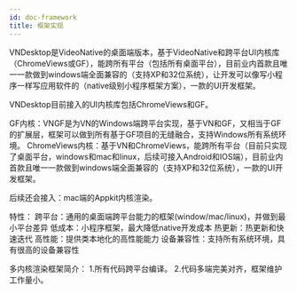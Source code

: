 ```yaml
---
id: doc-framework
title: 框架实现
---
```


VNDesktop是VideoNative的桌面端版本，基于VideoNative和跨平台UI内核库（ChromeViews或GF），能跨所有平台（包括所有桌面平台），目前业内首款且唯一一款做到windows端全面兼容的（支持XP和32位系统），让开发可以像写小程序一样写应用软件的（native级别小程序框架方案），一款的UI开发框架。

VNDesktop目前接入的UI内核库包括ChromeViews和GF。

GF内核：VNGF是为VN的Windows端跨平台实现，基于VN和GF，又相当于GF的扩展层，框架可以做到所有基于GF项目的无缝融合，支持Windows所有系统环境。
ChromeViews内核：基于VN和ChromeViews，能跨所有平台（目前只实现了桌面平台，windows和mac和linux，后续可接入Android和IOS端），目前业内首款且唯一一款做到windows端全面兼容的（支持XP和32位系统），一款的UI开发框架。

后续还会接入：mac端的Appkit内核渲染。

特性：
跨平台：通用的桌面端跨平台能力的框架(window/mac/linux)，并做到最小平台差异
低成本：小程序框架，最大降低native开发成本
热更新：热更新和快速迭代
高性能：提供类本地化的高性能能力
设备兼容性：支持所有系统环境，具有很高的设备兼容性

多内核渲染框架简介：
1.所有代码跨平台编译。
2.代码多端完美对齐，框架维护工作量小。

